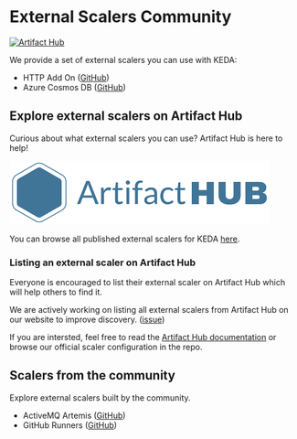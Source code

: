# External Scalers Community

[![Artifact Hub](https://img.shields.io/endpoint?url=https://artifacthub.io/badge/repository/keda-official-external-scalers)](https://artifacthub.io/packages/search?repo=keda-official-external-scalers)

We provide a set of external scalers you can use with KEDA:

- HTTP Add On ([GitHub](https://github.com/kedacore/http-add-on))
- Azure Cosmos DB ([GitHub](https://github.com/kedacore/keda-external-scaler-azure-cosmos-db))

## Explore external scalers on Artifact Hub

Curious about what external scalers you can use? Artifact Hub is here to help!

![Artifact Hub](./media/artifact-hub.png)

You can browse all published external scalers for KEDA [here](https://artifacthub.io/packages/search?kind=8&sort=relevance&page=1).

### Listing an external scaler on Artifact Hub

Everyone is encouraged to list their external scaler on Artifact Hub which will help others to find it.

We are actively working on listing all external scalers from Artifact Hub on our website to improve discovery. ([issue](https://github.com/kedacore/keda-docs/issues/577))

If you are intersted, feel free to read the [Artifact Hub documentation](https://artifacthub.io/docs/topics/repositories/#keda-scalers-repositories) or browse our official scaler configuration in the repo.

## Scalers from the community

Explore external scalers built by the community.

- ActiveMQ Artemis ([GitHub](https://github.com/balchua/artemis-ext-scaler))
- GitHub Runners ([GitHub](https://github.com/devjoes/github-runner-autoscaler))
